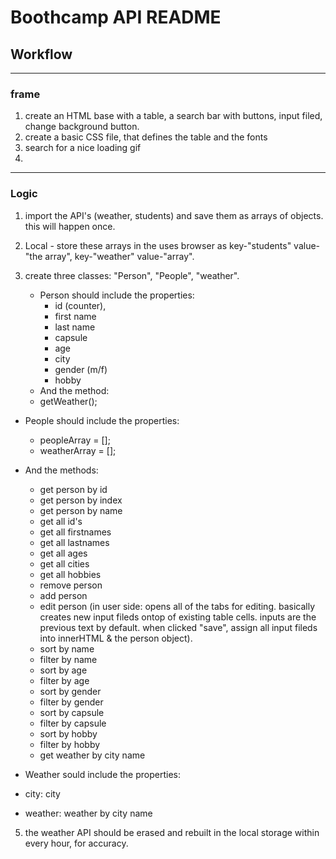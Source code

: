 # Boothcamp API README

## Workflow

---

### frame

1. create an HTML base with a table, a search bar with buttons, input filed,
   change background button.
2. create a basic CSS file, that defines the table and the fonts
3. search for a nice loading gif
4.

---

### Logic

1. import the API's (weather, students) and save them as arrays of objects.
   this will happen once.
2. Local - store these arrays in the uses browser as key-"students" value-"the array",
   key-"weather" value-"array".
3. create three classes: "Person", "People", "weather".

   - Person should include the properties:
     - id (counter),
     - first name
     - last name
     - capsule
     - age
     - city
     - gender (m/f)
     - hobby
   - And the method:
   - getWeather();

- People should include the properties:
  - peopleArray = [];
  - weatherArray = [];
- And the methods:

  - get person by id
  - get person by index
  - get person by name
  - get all id's
  - get all firstnames
  - get all lastnames
  - get all ages
  - get all cities
  - get all hobbies
  - remove person
  - add person
  - edit person (in user side: opens all of the tabs for editing.
    basically creates new input fileds ontop of existing table cells.
    inputs are the previous text by default.
    when clicked "save", assign all input fileds into innerHTML & the person object).
  - sort by name
  - filter by name
  - sort by age
  - filter by age
  - sort by gender
  - filter by gender
  - sort by capsule
  - filter by capsule
  - sort by hobby
  - filter by hobby
  - get weather by city name

- Weather sould include the properties:
- city: city
- weather: weather by city name

5. the weather API should be erased and rebuilt in the local storage within every hour,
   for accuracy.

